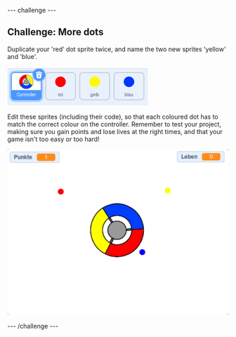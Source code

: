 \--- challenge \---

## Challenge: More dots

Duplicate your 'red' dot sprite twice, and name the two new sprites 'yellow' and 'blue'.

![screenshot](images/dots-more-dots.png)

Edit these sprites (including their code), so that each coloured dot has to match the correct colour on the controller. Remember to test your project, making sure you gain points and lose lives at the right times, and that your game isn't too easy or too hard!

![screenshot](images/dots-all-test.png)

\--- /challenge \---
